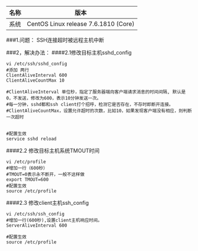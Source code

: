 名称|版本
:-:|:-:|
系统|CentOS Linux release 7.6.1810 (Core) 
###1.问题：
SSH连接超时被远程主机中断

###2，解决办法：
####2.1修改目标主机sshd_config
```
vi /etc/ssh/sshd_config
#添加 两行
ClientAliveInterval 600
ClientAliveCountMax 10

#ClientAliveInterval 单位秒，指定了服务器端向客户端请求消息的时间间隔, 默认是0，不发送，修改为600，表示10分钟发送一次。 
#每一分钟，sshd都和ssh client打个招呼，检测它是否存在，不存时即断开连接。
#ClientAliveCountMax，设置允许超时的次数，比如10，如果发现客户端没有相应，则判断一次超时


#配置生效
service sshd reload

```
####2.2 修改目标主机系统TMOUT时间
```
vi /etc/profile
#增加一行（600秒）
#TMOUT=0表示永不断开，一般不这样做
export TMOUT=600
#配置生效
source /etc/profile
```
####2.3 修改client主机ssh_config
```
vi /etc/ssh/ssh_config
#增加一行(600秒),设置client主机响应时间。
ServerAliveInterval 600

#配置生效
source /etc/profile
```